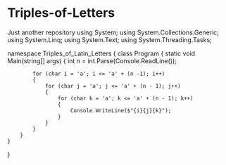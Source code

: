 # Triples-of-Letters
Just another repository
using System;
using System.Collections.Generic;
using System.Linq;
using System.Text;
using System.Threading.Tasks;

namespace Triples_of_Latin_Letters
{
    class Program
    {
        static void Main(string[] args)
        {
            int n = int.Parse(Console.ReadLine());

            for (char i = 'a'; i <= 'a' + (n -1); i++)
            {
                for (char j = 'a'; j <= 'a' + (n - 1); j++)
                {
                    for (char k = 'a'; k <= 'a' + (n - 1); k++)
                    {
                        Console.WriteLine($"{i}{j}{k}");
                    }
                }
            }
        }
    }
}
